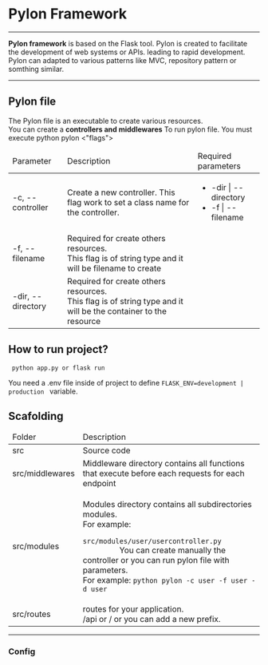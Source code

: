 <h1>
Pylon Framework
</h1>
<hr/>
<p>
<strong>Pylon framework</strong> is based on the Flask tool. Pylon is created to facilitate the development of web systems or APIs.
leading to rapid development.
Pylon can adapted to various patterns like MVC, repository pattern or somthing similar.
</p>
<hr/>
<h2>
Pylon file
</h2>
<p>
The Pylon file is an executable to create various resources. </br>
You can create a <b>controllers and middlewares</b>
To run pylon file. You must execute python pylon <"flags">

<table>
    <thead>
        <tr>
            <td>
                Parameter
            </td>
            <td>
                Description
            </td>
            <td>
            Required parameters
            </td>
        </tr>
    </thead>
    <tbody>
        <tr>
            <td>
                -c, --controller
            </td>
            <td>
                Create a new controller. This flag work to set a class name for the controller.
            </td>
            <td>
                <ul>
                    <li>
                        -dir | --directory
                    </li>
                    <li>
                        -f | --filename
                    </li>
                </ul>
            </td>
        </tr>
        <tr>
            <td>
                -f, --filename
            </td>
            <td>
                Required for create  others resources. </br> This flag is of string type and it will be filename to create
            </td>
        </tr>
         <tr>
            <td>
                -dir, --directory
            </td>
            <td>
                Required for create  others resources. </br> This flag is of string type and it will be the container to the resource
            </td>
        </tr>
    </tbody>
</table>
</p>
<h2>How to run project?</h2>
<code> python app.py or flask run</code>
<p>
You need a .env file inside of project to define 
<code>FLASK_ENV=development | production </code> variable.
</p>
<h2>Scafolding</h2>
<div>
  <table>
     <thead>
       <tr>
         <td>Folder</td>
         <td>Description</td>
       </tr>
    </thead>
    <tbody>
      <tr>
        <td>
          src
        </td>
        <td>
          Source code
        </td>
      </tr>
       <tr>
        <td>
          src/middlewares
        </td>
        <td>
          Middleware directory contains all functions that execute before each requests for each endpoint
        </td>
      </tr>
       <tr>
        <td>
          src/modules
        </td>
        <td>
         <p>
            Modules directory contains all subdirectories modules. </br>
          For example:
          <code>
            src/modules/user/usercontroller.py
         </code>
          You can create manually 
           the controller or you can run pylon file with parameters.  </br>
        For example:      
        <code>python pylon -c user -f user -d user</code>
          </p>
        </td>
      </tr>
      <tr>
        <td>
          src/routes
        </td>
        <td>
          routes for your application. <br> /api or / or you can add a new prefix.
        </td>
      </tr>
    </tbody>
  </table>
</div>
<hr/>
<h3>
Config
</h3>

